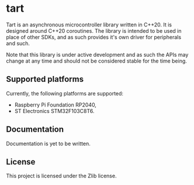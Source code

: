 # tart

Tart is an asynchronous microcontroller library written in C++20. It is designed around
C++20 coroutines. The library is intended to be used in place of other SDKs, and as such
provides it's own driver for peripherals and such.

Note that this library is under active development and as such the APIs may change at any
time and should not be considered stable for the time being.

## Supported platforms

Currently, the following platforms are supported:
 - Raspberry Pi Foundation RP2040,
 - ST Electronics STM32F103C8T6.

## Documentation

Documentation is yet to be written.

## License

This project is licensed under the Zlib license.
